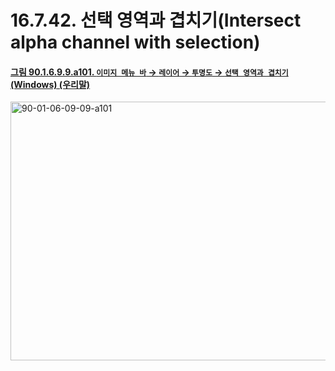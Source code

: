 # 16.7.42. 선택 영역과 겹치기(Intersect alpha channel with selection)

<a id="90-01-06-09-09-a101"></a>

#### [그림 90.1.6.9.9.a101. `이미지 메뉴 바` → `레이어` → `투명도` → `선택 영역과 겹치기` (Windows) (우리말)](./90-01-06-09-09-intersect_from_selection.md#90-01-06-09-09-a101)
<img width="574" height="414" alt="90-01-06-09-09-a101" src="https://github.com/user-attachments/assets/81594e59-481c-4c0c-959c-2e3be4eea6ce" />
